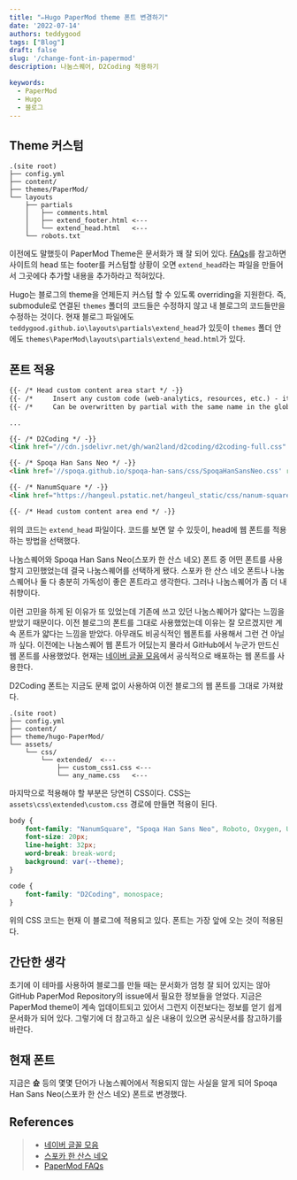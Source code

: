```yaml
---
title: "✏️Hugo PaperMod theme 폰트 변경하기"
date: '2022-07-14'
authors: teddygood
tags: ["Blog"]
draft: false
slug: '/change-font-in-papermod'
description: 나눔스퀘어, D2Coding 적용하기

keywords:
  - PaperMod
  - Hugo
  - 블로그
---
```


## Theme 커스텀

```
.(site root)
├── config.yml
├── content/
├── themes/PaperMod/
└── layouts
    ├── partials
    │   ├── comments.html
    │   ├── extend_footer.html <---
    │   └── extend_head.html   <---
    └── robots.txt
```

<!--truncate-->

이전에도 말했듯이 PaperMod Theme은 문서화가 꽤 잘 되어 있다. [FAQs](https://adityatelange.github.io/hugo-PaperMod/posts/papermod/papermod-faq/#custom-head--footer)를 참고하면 사이트의 head 또는 footer를 커스텀할 상황이 오면 `extend_head`라는 파일을 만들어서 그곳에다 추가할 내용을 추가하라고 적혀있다. 

Hugo는 블로그의 theme을 언제든지 커스텀 할 수 있도록 overriding을 지원한다. 즉, submodule로 연결된 `themes` 폴더의 코드들은 수정하지 않고 내 블로그의 코드들만을 수정하는 것이다. 현재 블로그 파일에도 `teddygood.github.io\layouts\partials\extend_head`가 있듯이 `themes` 폴더 안에도 `themes\PaperMod\layouts\partials\extend_head.html`가 있다.

## 폰트 적용

```html
{{- /* Head custom content area start */ -}}
{{- /*     Insert any custom code (web-analytics, resources, etc.) - it will appear in the <head></head> section of every page. */ -}}
{{- /*     Can be overwritten by partial with the same name in the global layouts. */ -}}

...

{{- /* D2Coding */ -}}
<link href="//cdn.jsdelivr.net/gh/wan2land/d2coding/d2coding-full.css" rel="stylesheet" />

{{- /* Spoqa Han Sans Neo */ -}}
<link href='//spoqa.github.io/spoqa-han-sans/css/SpoqaHanSansNeo.css' rel='stylesheet' type='text/css'>

{{- /* NanumSquare */ -}}
<link href="https://hangeul.pstatic.net/hangeul_static/css/nanum-square.css" rel="stylesheet">

{{- /* Head custom content area end */ -}}

```

위의 코드는 `extend_head` 파일이다. 코드를 보면 알 수 있듯이, head에 웹 폰트를 적용하는 방법을 선택했다. 

나눔스퀘어와 Spoqa Han Sans Neo(스포카 한 산스 네오) 폰트 중 어떤 폰트를 사용할지 고민했었는데 결국 나눔스퀘어를 선택하게 됐다. 스포카 한 산스 네오 폰트나 나눔스퀘어나 둘 다 충분히 가독성이 좋은 폰트라고 생각한다. 그러나 나눔스퀘어가 좀 더 내 취향이다. 

이런 고민을 하게 된 이유가 또 있었는데 기존에 쓰고 있던 나눔스퀘어가 얇다는 느낌을 받았기 때문이다. 이전 블로그의 폰트를 그대로 사용했었는데 이유는 잘 모르겠지만 계속 폰트가 얇다는 느낌을 받았다. 아무래도 비공식적인 웹폰트를 사용해서 그런 건 아닐까 싶다. 이전에는 나눔스퀘어 웹 폰트가 어딨는지 몰라서 GitHub에서 누군가 만드신 웹 폰트를 사용했었다. 현재는 [네이버 글꼴 모음](https://hangeul.naver.com/2021/fonts/nanum)에서 공식적으로 배포하는 웹 폰트를 사용한다. 

D2Coding 폰트는 지금도 문제 없이 사용하여 이전 블로그의 웹 폰트를 그대로 가져왔다.

```
.(site root)
├── config.yml
├── content/
├── theme/hugo-PaperMod/
└── assets/
    └── css/
        └── extended/  <---
            ├── custom_css1.css <---
            └── any_name.css   <---
```

마지막으로 적용해야 할 부분은 당연히 CSS이다. CSS는 `assets\css\extended\custom.css` 경로에 만들면 적용이 된다.

```css
body {
    font-family: "NanumSquare", "Spoqa Han Sans Neo", Roboto, Oxygen, Ubuntu, Cantarell, 'Open Sans', 'Helvetica Neue', -apple-system, BlinkMacSystemFont, 'Segoe UI', sans-serif;
    font-size: 20px;
    line-height: 32px;
    word-break: break-word;
    background: var(--theme);
}

code {
    font-family: "D2Coding", monospace;
}
```

위의 CSS 코드는 현재 이 블로그에 적용되고 있다. 폰트는 가장 앞에 오는 것이 적용된다.

## 간단한 생각 

초기에 이 테마를 사용하여 블로그를 만들 때는 문서화가 엄청 잘 되어 있지는 않아 GitHub PaperMod Repository의 issue에서 필요한 정보들을 얻었다. 지금은 PaperMod theme이 계속 업데이트되고 있어서 그런지 이전보다는 정보를 얻기 쉽게 문서화가 되어 있다. 그렇기에 더 참고하고 싶은 내용이 있으면 공식문서를 참고하기를 바란다.

## 현재 폰트

지금은 **슌** 등의 몇몇 단어가 나눔스퀘어에서 적용되지 않는 사실을 알게 되어 Spoqa Han Sans Neo(스포카 한 산스 네오) 폰트로 변경했다.

## References

>- [네이버 글꼴 모음](https://hangeul.naver.com/font)
>- [스포카 한 산스 네오](https://spoqa.github.io/spoqa-han-sans/)
>- [PaperMod FAQs](https://adityatelange.github.io/hugo-PaperMod/posts/papermod/papermod-faq/)